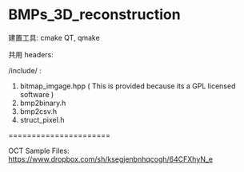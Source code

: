 BMPs_3D_reconstruction
======================
建置工具:
cmake
QT, qmake

共用 headers:

/include/ :

1. bitmap_imgage.hpp ( This is provided because its a GPL licensed software )
2. bmp2binary.h
3. bmp2csv.h
4. struct_pixel.h

======================

OCT Sample Files: https://www.dropbox.com/sh/ksegjenbnhqcogh/64CFXhyN_e
